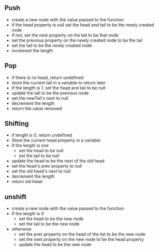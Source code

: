 ## Push

- create a new node with the value passed to the function
- if the head property is null set the head and tail to be the newly created node
- if not, set the next property on the tail to be that node
- set the previous property on the newly created node to be the tail
- set the tail to be the newly created node
- increment the length

## Pop

- if there is no head, return undefined
- store the current tail in a variable to return later
- if the length is 1, set the head and tail to be null
- update the tail to be the previous node
- set the newTail's next to null
- decrement the length
- return the value removed

## Shifting

- if length is 0, return undefined
- Store the current head property in a variable
- if the length is one
  - set the head to be null
  - set the tail to be null
- update the head to be the next of the old head
- set the head's prev property to null
- set the old head's next to null
- decrement the length
- return old head

## unshift

- create a new node with the value passed to the function
- if the length is 0
  - set the head to be the new node
  - set the tail to be the new node
- otherwise
  - set the prev property on the head of the list to be the new node
  - set the next property on the new node to be the head property
  - update the head to be the new node
